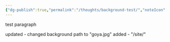 ```yaml
---
{"dg-publish":true,"permalink":"/thoughts/background-test/","noteIcon":""}
---
```


test paragraph 

updated - changed background path to "goya.jpg"
added - "/site/"